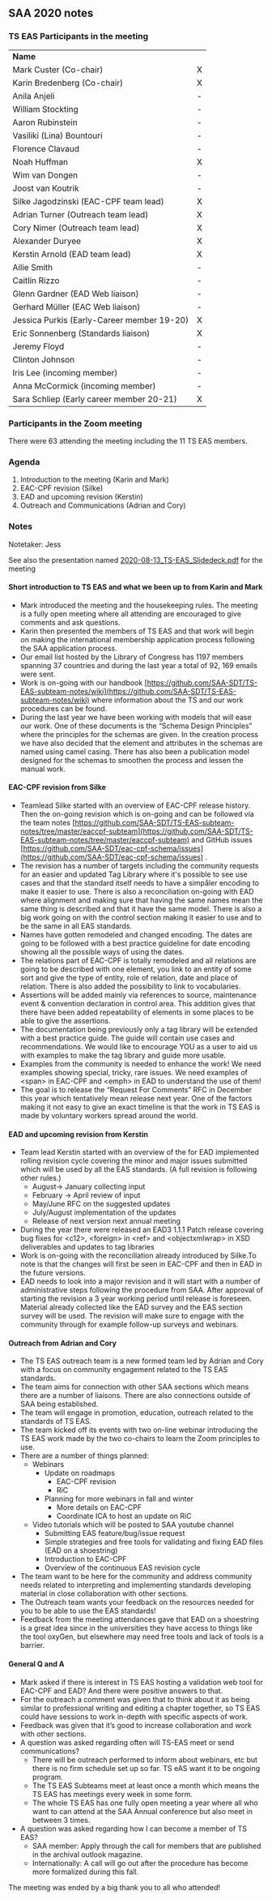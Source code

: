 ## SAA 2020 notes


### TS EAS Participants in the meeting


<table>
  <tr>
   <td><strong>Name</strong>
   </td>
   <td>
   </td>
  </tr>
  <tr>
   <td>Mark Custer (Co-chair)
   </td>
   <td>X
   </td>
  </tr>
  <tr>
   <td>Karin Bredenberg (Co-chair)
   </td>
   <td>X
   </td>
  </tr>
  <tr>
   <td>Anila Anjeli
   </td>
   <td>-
   </td>
  </tr>
  <tr>
   <td>William Stockting
   </td>
   <td>-
   </td>
  </tr>
  <tr>
   <td>Aaron Rubinstein
   </td>
   <td>-
   </td>
  </tr>
  <tr>
   <td>Vasiliki (Lina) Bountouri
   </td>
   <td>-
   </td>
  </tr>
  <tr>
   <td>Florence Clavaud
   </td>
   <td>-
   </td>
  </tr>
  <tr>
   <td>Noah Huffman
   </td>
   <td>X
   </td>
  </tr>
  <tr>
   <td>Wim van Dongen
   </td>
   <td>-
   </td>
  </tr>
  <tr>
   <td>Joost van Koutrik
   </td>
   <td>-
   </td>
  </tr>
  <tr>
   <td>Silke Jagodzinski (EAC-CPF team lead)
   </td>
   <td>X
   </td>
  </tr>
  <tr>
   <td>Adrian Turner (Outreach team lead)
   </td>
   <td>X
   </td>
  </tr>
  <tr>
   <td>Cory Nimer (Outreach team lead)
   </td>
   <td>X
   </td>
  </tr>
  <tr>
   <td>Alexander Duryee
   </td>
   <td>X
   </td>
  </tr>
  <tr>
   <td>Kerstin Arnold (EAD team lead)
   </td>
   <td>X
   </td>
  </tr>
  <tr>
   <td>Ailie Smith
   </td>
   <td>-
   </td>
  </tr>
  <tr>
   <td>Caitlin Rizzo
   </td>
   <td>-
   </td>
  </tr>
  <tr>
   <td>Glenn Gardner (EAD Web liaison)
   </td>
   <td>-
   </td>
  </tr>
  <tr>
   <td>Gerhard Müller (EAC Web liaison)
   </td>
   <td>-
   </td>
  </tr>
  <tr>
   <td>Jessica Purkis (Early-Career member 19-20)
   </td>
   <td>X
   </td>
  </tr>
  <tr>
   <td>Eric Sonnenberg (Standards liaison)
   </td>
   <td>X
   </td>
  </tr>
  <tr>
   <td>Jeremy Floyd
   </td>
   <td>-
   </td>
  </tr>
  <tr>
   <td>Clinton Johnson
   </td>
   <td>-
   </td>
  </tr>
  <tr>
   <td>Iris Lee (incoming member)
   </td>
   <td>-
   </td>
  </tr>
  <tr>
   <td>Anna McCormick (incoming member)
   </td>
   <td>-
   </td>
  </tr>
  <tr>
   <td>Sara Schliep (Early career member 20-21)
   </td>
   <td>X
   </td>
  </tr>
</table>



### Participants in the Zoom meeting

There were 63 attending the meeting including the 11 TS EAS members.


### Agenda



1. Introduction to the meeting (Karin and Mark)
2. EAC-CPF revision (Silke)
3. EAD and upcoming revision (Kerstin)
4. Outreach and Communications (Adrian and Cory)


### Notes

Notetaker: Jess

See also the presentation named [2020-08-13_TS-EAS_Slidedeck.pdf](https://github.com/SAA-SDT/TS-EAS-subteam-notes/blob/master/TS-EAS-Notes/SAA20/TS%20EAS%20Open%20meeting/2020-08-13_TS-EAS_Slidedeck.pdf) for the meeting


#### Short introduction to TS EAS and what we been up to from Karin and Mark



*   Mark introduced the meeting and the housekeeping rules. The meeting is a fully open meeting where all attending are encouraged to give comments and ask questions.
*   Karin then presented the members of TS EAS and that work will begin on making the international membership application process following the SAA application process.
*   Our email list hosted by the Library of Congress has 1197 members spanning 37 countries and during the last year a total of 92, 169 emails were sent.
*   Work is on-going with our handbook [https://github.com/SAA-SDT/TS-EAS-subteam-notes/wiki](https://github.com/SAA-SDT/TS-EAS-subteam-notes/wiki) where information about the TS and our work procedures can be found.
*   During the last year we have been working with models that will ease our work. One of these documents is the “Schema Design Principles” where the principles for the schemas are given. In the creation process we have also decided that the element and attributes in the schemas are named using camel casing. There has also been a publication model designed for the schemas to smoothen the process and lessen the manual work. 


#### EAC-CPF revision from Silke



*   Teamlead Silke started with an overview of EAC-CPF release history. Then the on-going revision which is on-going and can be followed via the team notes [https://github.com/SAA-SDT/TS-EAS-subteam-notes/tree/master/eaccpf-subteam](https://github.com/SAA-SDT/TS-EAS-subteam-notes/tree/master/eaccpf-subteam) and GitHub issues [https://github.com/SAA-SDT/eac-cpf-schema/issues](https://github.com/SAA-SDT/eac-cpf-schema/issues) . 
*   The revision has a number of targets including the community requests for an easier and updated Tag Library where it's possible to see use cases and that the standard itself needs to have a simpåler encoding to make it easier to use. There is also a reconciliation on-going with EAD where alignment and making sure that having the same names mean the same thing is described and that it have the same model. There is also a big work going on with the control section making it easier to use and to be the same in all EAS standards.
*   Names have gotten remodeled and changed encoding. The dates are going to be followed with a best practice guideline for date encoding showing all the possible ways of using the dates.
*   The relations part of EAC-CPF is totally remodeled and all relations are going to be described with one element, you link to an entity of some sort and give the type of entity, role of relation, date and place of relation. There is also added the possibility to link to vocabularies.
*   Assertions will be added mainly via references to source, maintenance event & convention declaration in control area. This addition gives that there have been added repeatability of elements in some places to be able to give the assertions.
*   The documentation being previously only a tag library will be extended with a best practice guide. The guide will contain use cases and recommendations. We would like to encourage YOU as a user to aid us with examples to make the tag library and guide more usable.
*   Examples from the community is needed to enhance the work! We need examples showing special, tricky, rare issues. We need examples of &lt;span> in EAC-CPF and &lt;emph> in EAD to understand the use of them!
*   The goal is to release the “Request For Comments” RFC in December this year which tentatively mean release next year. One of the factors making it not easy to give an exact timeline is that the work in TS EAS is made by voluntary workers spread around the world.


#### EAD and upcoming revision from Kerstin



*   Team lead Kerstin started with an overview of the for EAD implemented rolling revision cycle covering the minor and major issues submitted which will be used by all the EAS standards. (A full revision is following other rules.)
    *   August-> January collecting input
    *   February -> April review of input
    *   May/June RFC on the suggested updates
    *   July/August implementation of the updates
    *   Release of next version next annual meeting
*   During the year there were released an EAD3 1.1.1 Patch release covering bug fixes for &lt;c12>, &lt;foreign> in &lt;ref> and &lt;objectxmlwrap> in XSD deliverables and updates to tag libraries
*   Work is on-going with the reconciliation already introduced by Silke.To note is that the changes will first be seen in EAC-CPF and then in EAD in the future versions.
*   EAD needs to look into a major revision and it will start with a number of administrative steps following the procedure from SAA. After approval of starting the revision a 3 year working period until release is foreseen. Material already collected like the EAD survey and the EAS section survey will be used. The revision will make sure to engage with the community through for example follow-up surveys and webinars.


#### Outreach from Adrian and Cory



*   The TS EAS outreach team is a new formed team led by Adrian and Cory with a focus on community engagement related to the TS EAS standards.
*   The team aims for connection with other SAA sections which means there are a number of liaisons. There are also connections outside of SAA being established.
*   The team will engage in promotion, education, outreach related to the standards of TS EAS.
*   The team kicked off its events with two on-line webinar introducing the TS EAS work made by the two co-chairs to learn the Zoom principles to use.
*   There are a number of things planned:
    *   Webinars
        *   Update on roadmaps
            *   EAC-CPF revision
            *   RiC
        *   Planning for more webinars in fall and winter
            *   More details on EAC-CPF
            *   Coordinate ICA to host an update on RiC
    *   Video tutorials which will be posted to SAA youtube channel
        *   Submitting EAS feature/bug/issue request
        *   Simple strategies  and free tools for validating and fixing EAD files (EAD on a shoestring)
        *   Introduction to EAC-CPF 
        *   Overview of the continuous EAS revision cycle
*   The team want to be here for the community and address community needs related to interpreting and implementing standards developing material in close collaboration with other sections.
*   The Outreach team wants your feedback on the resources needed for you to be able to use the EAS standards!
*   Feedback from the meeting attendances gave that EAD on a shoestring is a great idea since in the universities they have access to things like the tool oxyGen, but elsewhere may need free tools and lack of tools is a barrier.


#### General Q and A



*   Mark asked if there is interest in TS EAS hosting a validation web tool for EAC-CPF and EAD? And there were positive answers to that.
*   For the outreach a comment was given that to think about it as being similar to professional writing and editing a chapter together, so TS EAS could have sessions to work in-depth with specific aspects of work.
*   Feedback was given that it’s good to increase collaboration and work with other sections.
*   A question was asked regarding often will TS-EAS meet or send communications?
    *   There will be outreach performed to inform about webinars, etc but there is no firm schedule set up so far. TS eAS want it to be ongoing program.
    *   The TS EAS Subteams meet at least once a month which means the TS EAS has meetings every week in some form.
    *   The whole TS EAS has one fully open meeting a year where all who want to can attend at the SAA Annual conference but also meet in between 3 times.
*   A question was asked regarding how I can become a member of TS EAS?
    *   SAA member: Apply through the call for members that are published in the archival outlook magazine.
    *   Internationally: A call will go out after the procedure has become more formalized during this fall.

The meeting was ended by a big thank you to all who attended!
